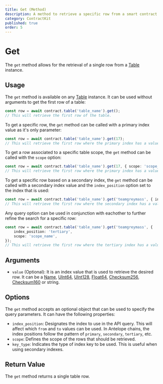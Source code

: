 ```yaml
---
title: Get (Method)
description: A method to retrieve a specific row from a smart contract table.
category: ContractKit
published: true
order: 5
---
```


# Get

The `get` method allows for the retrieval of a single row from a [Table](/docs/contract-kit/table) instance.

## Usage

The `get` method is available on any [Table](/docs/contract-kit/table) instance. It can be used without arguments to get the first row of a table:

```typescript
const row = await contract.table('table_name').get();
// This will retrieve the first row of the table.
```

To get a specific row, the `get` method can be called with a primary index value as it's only parameter:

```typescript
const row = await contract.table('table_name').get(17);
// This will retrieve the first row where the primary index has a value of 17.
```

To get a row associated to a specific table scope, the `get` method can be called with the `scope` option:

```typescript
const row = await contract.table('table_name').get(17, { scope: 'scope_name' });
// This will retrieve the first row where the primary index has a value of 17 and the scope is 'scope_name'.
```

To get a specific row based on a secondary index, the `get` method can be called with a secondary index value and the `index_position` option set to the index that is used:

```typescript
const row = await contract.table('table_name').get('teamgreymass', { index_position: 'tertiary' });
// This will retrieve the first row where the secondary index has a value of 'teamgreymass'.
```

Any query option can be used in conjunction with eachother to further refine the search for a specific row:

```typescript
const row = await contract.table('table_name').get('teamgreymass', {
    index_position: 'tertiary',
    scope: 'scope_name',
});
// This will retrieve the first row where the tertiary index has a value of 'teamgreymass' and the scope is 'scope_name'.
```

## Arguments

- `value` (Optional): It is an index value that is used to retrieve the desired row. It can be a [Name](/docs/antelope/name), [UInt64](/docs/antelope/uint64), [UInt128](/docs/antelope/uint128), [Float64](/docs/antelope/float64), [Checksum256](/docs/antelope/checksum256), [Checksum160](/docs/antelope/checksum160) or string.
  
## Options

The `get` method accepts an optional object that can be used to specify the query parameters. It can have the following properties:

- `index_position`: Designates the index to use in the API query. This will affect which `from` and `to` values can be used. In Antelope chains, the index positions follow the pattern of `primary`, `secondary`, `tertiary`, etc.
- `scope`: Defines the scope of the rows that should be retrieved.
- `key_type`: Indicates the type of index key to be used. This is useful when using secondary indexes.

## Return Value

The `get` method returns a single table row.